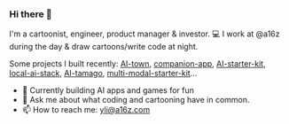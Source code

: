 ### Hi there 👋

I'm a cartoonist, engineer, product manager & investor. 💻 I work at @a16z during the day & draw cartoons/write code at night.

Some projects I built recently: [AI-town](https://github.com/a16z-infra/AI-town), [companion-app](https://github.com/a16z-infra/companion-app), [AI-starter-kit](https://github.com/a16z-infra/ai-getting-started), [local-ai-stack](https://github.com/ykhli/local-ai-stack), [AI-tamago](https://github.com/ykhli/AI-tamago), [multi-modal-starter-kit](https://github.com/tigrisdata-community/multi-modal-starter-kit/)...

- 🔭 Currently building AI apps and games for fun
- 💬 Ask me about what coding and cartooning have in common.
- 📫 How to reach me: yli@a16z.com
